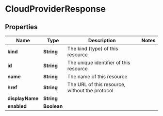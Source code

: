 

# CloudProviderResponse


## Properties

Name | Type | Description | Notes
------------ | ------------- | ------------- | -------------
**kind** | **String** | The kind (type) of this resource | 
**id** | **String** | The unique identifier of this resource | 
**name** | **String** | The name of this resource | 
**href** | **String** | The URL of this resource, without the protocol | 
**displayName** | **String** |  | 
**enabled** | **Boolean** |  | 



